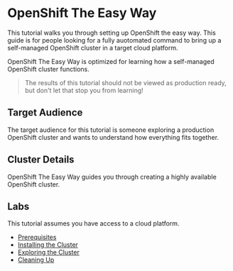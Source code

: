 # OpenShift The Easy Way

This tutorial walks you through setting up OpenShift the easy way. This guide is
for people looking for a fully auotomated command to bring up a self-managed OpenShift cluster
in a target cloud platform.

OpenShift The Easy Way is optimized for learning how a self-managed OpenShift cluster functions.

> The results of this tutorial should not be viewed as production ready, but don't let that stop you from learning!

## Target Audience

The target audience for this tutorial is someone exploring a production OpenShift cluster and wants to understand how everything fits together.

## Cluster Details

OpenShift The Easy Way guides you through creating a highly available OpenShift cluster.

## Labs

This tutorial assumes you have access to a cloud platform.

* [Prerequisites](docs/01-prerequisites.md)
* [Installing the Cluster](docs/02-install.md)
* [Exploring the Cluster](docs/03-explore.md)
* [Cleaning Up](docs/04-cleanup.md)